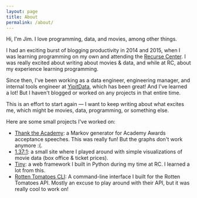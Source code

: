 ```yaml
---
layout: page
title: About
permalink: /about/
---
```


Hi, I'm Jim. I love programming, data, and movies, among other things.

I had an exciting burst of blogging productivity in 2014 and 2015, when I was learning programming on my own and attending the [Recurse Center](https://www.recurse.com/). I was really excited about writing about movies & data, and while at RC, about my experience learning programming.

Since then, I've been working as a data engineer, engineering manager, and internal tools engineer at [YipitData](http://yipitdata.com), which has been great! And I've learned a lot! But I haven't blogged or worked on any projects in that entire time.

This is an effort to start again — I want to keep writing about what excites me, which might be movies, data, programming, or something else.

Here are some small projects I've worked on:
* [Thank the Academy](https://thanktheacademy.herokuapp.com/): a Markov generator for Academy Awards acceptance speeches. This was really fun! But the graphs don't work anymore :(.
* [1.37:1](https://onethirtyseven.herokuapp.com/interactive/): a small site where I played around with simple visualizations of movie data (box office & ticket prices).
* [Tiny](https://github.com/jimjshields/tiny): a web framework I built in Python during my time at RC. I learned a lot from this.
* [Rotten Tomatoes CLI](https://github.com/jimjshields/rotten_tomatoes_CLI): A command-line interface I built for the Rotten Tomatoes API. Mostly an excuse to play around with their API, but it was really cool to work on!

[jekyll-organization]: https://github.com/jekyll

